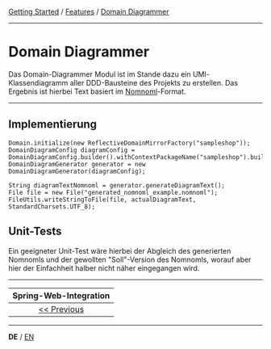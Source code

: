 [Getting Started](../index_de.md) / [Features](../guides/features_de.md) / [Domain Diagrammer](domain_diagrammer_de.md)

---

# Domain Diagrammer
Das Domain-Diagrammer Modul ist im Stande dazu ein UMl-Klassendiagramm aller DDD-Bausteine 
des Projekts zu erstellen. Das Ergebnis ist hierbei Text basiert im [Nomnoml](https://nomnoml.com/)-Format.

---

## Implementierung

```
Domain.initialize(new ReflectiveDomainMirrorFactory("sampleshop"));
DomainDiagramConfig diagramConfig = DomainDiagramConfig.builder().withContextPackageName("sampleshop").build();
DomainDiagramGenerator generator = new DomainDiagramGenerator(diagramConfig);

String diagramTextNomnoml = generator.generateDiagramText();
File file = new File("generated_nomnoml_example.nomnoml");
FileUtils.writeStringToFile(file, actualDiagramText, StandardCharsets.UTF_8);

```

## Unit-Tests
Ein geeigneter Unit-Test wäre hierbei der Abgleich des generierten Nomnomls und der gewollten
"Soll"-Version des Nomnomls, worauf aber hier der Einfachheit halber nicht näher eingegangen wird.

---

|            **Spring-Web-Integration**             |
|:-------------------------------------------------:|
| [<< Previous](spring_web_integration_de.md) |

---

**DE** / [EN](../../english/features/domain_diagrammer_en.md)
